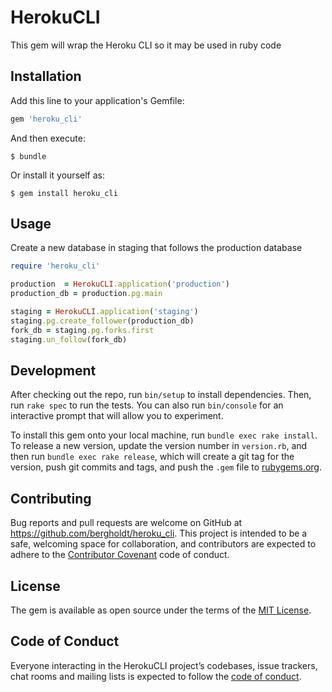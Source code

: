 # HerokuCLI

This gem will wrap the Heroku CLI so it may be used in ruby code

## Installation

Add this line to your application's Gemfile:

```ruby
gem 'heroku_cli'
```

And then execute:

    $ bundle

Or install it yourself as:

    $ gem install heroku_cli

## Usage

Create a new database in staging that follows the production database
```ruby
require 'heroku_cli'

production  = HerokuCLI.application('production')
production_db = production.pg.main

staging = HerokuCLI.application('staging')
staging.pg.create_follower(production_db)
fork_db = staging.pg.forks.first
staging.un_follow(fork_db)
```

## Development

After checking out the repo, run `bin/setup` to install dependencies. Then, run `rake spec` to run the tests. You can also run `bin/console` for an interactive prompt that will allow you to experiment.

To install this gem onto your local machine, run `bundle exec rake install`. To release a new version, update the version number in `version.rb`, and then run `bundle exec rake release`, which will create a git tag for the version, push git commits and tags, and push the `.gem` file to [rubygems.org](https://rubygems.org).

## Contributing

Bug reports and pull requests are welcome on GitHub at https://github.com/bergholdt/heroku_cli. This project is intended to be a safe, welcoming space for collaboration, and contributors are expected to adhere to the [Contributor Covenant](http://contributor-covenant.org) code of conduct.

## License

The gem is available as open source under the terms of the [MIT License](http://opensource.org/licenses/MIT).

## Code of Conduct

Everyone interacting in the HerokuCLI project’s codebases, issue trackers, chat rooms and mailing lists is expected to follow the [code of conduct](https://github.com/bergholdt/heroku_cli/blob/master/CODE_OF_CONDUCT.md).
